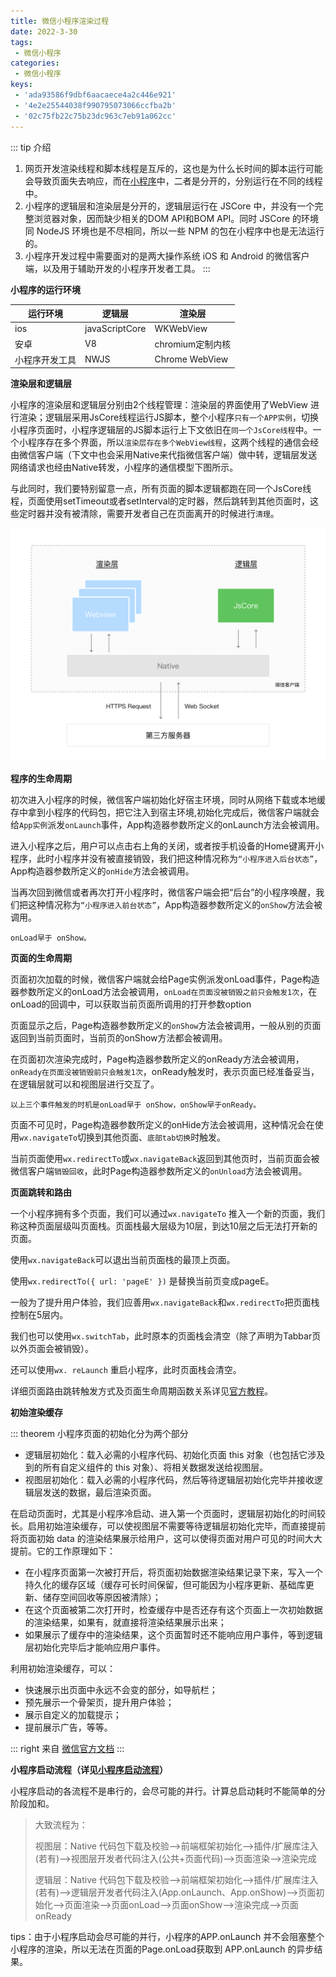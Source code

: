 ```yaml
---
title: 微信小程序渲染过程
date: 2022-3-30
tags:
 - 微信小程序
categories: 
 - 微信小程序
keys:
 - 'ada93586f9dbf6aacaece4a2c446e921'
 - '4e2e25544038f990795073066ccfba2b'
 - '02c75fb22c75b23dc963c7eb91a062cc'
---
```


::: tip 介绍
1. ​网页开发渲染线程和脚本线程是互斥的，这也是为什么长时间的脚本运行可能会导致页面失去响应，而在[小程序](https://developers.weixin.qq.com/miniprogram/dev/framework/quickstart/#小程序与普通网页开发的区别)中，二者是分开的，分别运行在不同的线程中。<br>
2. 小程序的逻辑层和渲染层是分开的，逻辑层运行在 JSCore 中，并没有一个完整浏览器对象，因而缺少相关的DOM API和BOM API。同时 JSCore 的环境同 NodeJS 环境也是不尽相同，所以一些 NPM 的包在小程序中也是无法运行的。<br>
3. 小程序开发过程中需要面对的是两大操作系统 iOS 和 Android 的微信客户端，以及用于辅助开发的小程序开发者工具。
:::

<!-- more -->

**小程序的运行环境**

|  运行环境 | 逻辑层 | 渲染层 |
|  ----  | ----  | --- |
| ios  | javaScriptCore | WKWebView |
| 安卓  | V8 | chromium定制内核 |
| 小程序开发工具  | NWJS | Chrome WebView |

**渲染层和逻辑层**

小程序的渲染层和逻辑层分别由2个线程管理：渲染层的界面使用了WebView 进行渲染；逻辑层采用JsCore线程运行JS脚本，整个小程序`只有一个APP实例`，切换小程序页面时，小程序逻辑层的JS脚本运行上下文依旧在`同一个JsCore线程`中。一个小程序存在多个界面，所以`渲染层存在多个WebView线程`，这两个线程的通信会经由微信客户端（下文中也会采用Native来代指微信客户端）做中转，逻辑层发送网络请求也经由Native转发，小程序的通信模型下图所示。

与此同时，我们要特别留意一点，所有页面的脚本逻辑都跑在同一个JsCore线程，页面使用setTimeout或者setInterval的定时器，然后跳转到其他页面时，这些定时器并没有被清除，需要开发者自己在页面离开的时候进行`清理`。

![渲染层和逻辑层](https://raw.githubusercontent.com/LinnerOhara/blog/main/img/4-1.ad156d1c.png)

**程序的生命周期**

初次进入小程序的时候，微信客户端初始化好宿主环境，同时从网络下载或本地缓存中拿到小程序的代码包，把它注入到宿主环境,初始化完成后，微信客户端就会给`App实例`派发`onLaunch`事件，App构造器参数所定义的onLaunch方法会被调用。

进入小程序之后，用户可以点击右上角的关闭，或者按手机设备的Home键离开小程序，此时小程序并没有被直接销毁，我们把这种情况称为`“小程序进入后台状态”`，App构造器参数所定义的`onHide`方法会被调用。

当再次回到微信或者再次打开小程序时，微信客户端会把“后台”的小程序唤醒，我们把这种情况称为`“小程序进入前台状态”`，App构造器参数所定义的`onShow`方法会被调用。

`onLoad早于 onShow。`

**页面的生命周期**

页面初次加载的时候，微信客户端就会给Page实例派发onLoad事件，Page构造器参数所定义的onLoad方法会被调用，`onLoad在页面没被销毁之前只会触发1次`，在onLoad的回调中，可以获取当前页面所调用的打开参数option

页面显示之后，Page构造器参数所定义的`onShow`方法会被调用，一般从别的页面返回到当前页面时，当前页的onShow方法都会被调用。

在页面初次渲染完成时，Page构造器参数所定义的onReady方法会被调用，`onReady在页面没被销毁前只会触发1次`，onReady触发时，表示页面已经准备妥当，在逻辑层就可以和视图层进行交互了。

`以上三个事件触发的时机是onLoad早于 onShow，onShow早于onReady。`

页面不可见时，Page构造器参数所定义的onHide方法会被调用，这种情况会在使用`wx.navigateTo`切换到其他页面、`底部tab切换`时触发。

当前页面使用`wx.redirectTo`或`wx.navigateBack`返回到其他页时，当前页面会被微信客户端`销毁回收`，此时Page构造器参数所定义的`onUnload`方法会被调用。

**页面跳转和路由**

一个小程序拥有多个页面，我们可以通过`wx.navigateTo` 推入一个新的页面，我们称这种页面层级叫页面栈。页面栈最大层级为10层，到达10层之后无法打开新的页面。

使用`wx.navigateBack`可以退出当前页面栈的最顶上页面。

使用`wx.redirectTo({ url: 'pageE' })` 是替换当前页变成pageE。

一般为了提升用户体验，我们应善用`wx.navigateBack`和`wx.redirectTo`把页面栈控制在5层内。

我们也可以使用`wx.switchTab`，此时原本的页面栈会清空（除了声明为Tabbar页以外页面会被销毁）。

还可以使用`wx. reLaunch` 重启小程序，此时页面栈会清空。

详细页面路由跳转触发方式及页面生命周期函数关系详见[官方教程](https://developers.weixin.qq.com/ebook?action=get_post_info&docid=0004eec99acc808b00861a5bd5280a)。

**初始渲染缓存**

::: theorem 小程序页面的初始化分为两个部分
* 逻辑层初始化：载入必需的小程序代码、初始化页面 this 对象（也包括它涉及到的所有自定义组件的 this 对象）、将相关数据发送给视图层。
* 视图层初始化：载入必需的小程序代码，然后等待逻辑层初始化完毕并接收逻辑层发送的数据，最后渲染页面。

在启动页面时，尤其是小程序冷启动、进入第一个页面时，逻辑层初始化的时间较长。启用初始渲染缓存，可以使视图层不需要等待逻辑层初始化完毕，而直接提前将页面初始 data 的渲染结果展示给用户，这可以使得页面对用户可见的时间大大提前。它的工作原理如下：

* 在小程序页面第一次被打开后，将页面初始数据渲染结果记录下来，写入一个持久化的缓存区域（缓存可长时间保留，但可能因为小程序更新、基础库更新、储存空间回收等原因被清除）；
* 在这个页面被第二次打开时，检查缓存中是否还存有这个页面上一次初始数据的渲染结果，如果有，就直接将渲染结果展示出来；
* 如果展示了缓存中的渲染结果，这个页面暂时还不能响应用户事件，等到逻辑层初始化完毕后才能响应用户事件。

利用初始渲染缓存，可以：
* 快速展示出页面中永远不会变的部分，如导航栏；
* 预先展示一个骨架页，提升用户体验；
* 展示自定义的加载提示；
* 提前展示广告，等等。

::: right
来自 [微信官方文档](https://developers.weixin.qq.com/miniprogram/dev/framework/view/initial-rendering-cache.html)
:::

**小程序启动流程（详见[小程序启动流程](https://developers.weixin.qq.com/miniprogram/dev/framework/performance/tips/start_process.html)）**

小程序启动的各流程不是串行的，会尽可能的并行。计算总启动耗时不能简单的分阶段加和。
>大致流程为：
>
>视图层：Native 代码包下载及校验—>前端框架初始化—>插件/扩展库注入(若有)—>视图层开发者代码注入(公共+页面代码)—>页面渲染—>渲染完成
> 
>逻辑层：Native 代码包下载及校验—>前端框架初始化—>插件/扩展库注入(若有)—>逻辑层开发者代码注入(App.onLaunch、App.onShow)—>页面初始化—>页面渲染—>页面onLoad—>页面onShow—>渲染完成—>页面onReady

tips：由于小程序启动会尽可能的并行，小程序的APP.onLaunch 并不会阻塞整个小程序的渲染，所以无法在页面的Page.onLoad获取到 APP.onLaunch 的异步结果。
